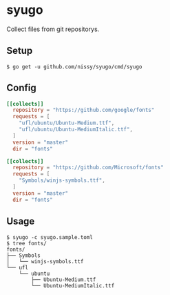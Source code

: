 # syugo
Collect files from git repositorys.

## Setup
```
$ go get -u github.com/nissy/syugo/cmd/syugo
```

## Config
```toml
[[collects]]
  repository = "https://github.com/google/fonts"
  requests = [
    "ufl/ubuntu/Ubuntu-Medium.ttf",
    "ufl/ubuntu/Ubuntu-MediumItalic.ttf",
  ]
  version = "master"
  dir = "fonts"

[[collects]]
  repository = "https://github.com/Microsoft/fonts"
  requests = [
    "Symbols/winjs-symbols.ttf",
  ]
  version = "master"
  dir = "fonts"
```

## Usage
```
$ syugo -c syugo.sample.toml
$ tree fonts/
fonts/
├── Symbols
│   └── winjs-symbols.ttf
└── ufl
    └── ubuntu
        ├── Ubuntu-Medium.ttf
        └── Ubuntu-MediumItalic.ttf
```
